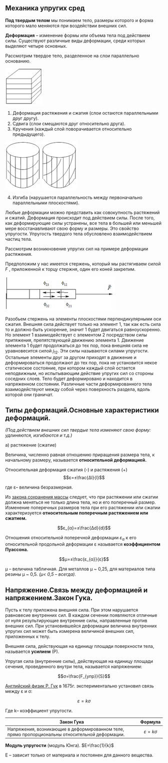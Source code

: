 ## __Механика упругих сред__ ##

__Под твердым телом__ мы понимаем тело, размеры которого и форма которого мало меняются при воздействии внешних сил.

 __Деформация__ – изменение формы или объема тела под действием силы. Существуют различные виды деформации, среди которых выделяют четыре основных.

 Рассмотрим твердое тело, разделенное на слои параллельно основанию.

![](https://github.com/Milanistov/DZhome/blob/main/crik/z.webp)

1. Деформация растяжения и сжатия (слои остаются параллельными друг другу).
2. Сдвига (слои смещаются друг относительно друга).
3. Кручения (каждый слой поворачивается относительно предыдущего).

![](https://github.com/Milanistov/DZhome/blob/main/crik/z%20(1).webp)
![](https://github.com/Milanistov/DZhome/blob/main/crik/z%20(2).webp)

4. Изгиба (нарушается параллельность между первоначально параллельными плоскостями).

Любые деформации можно представить как совокупность растяжений и сжатий. Деформация происходит под действием силы. После того, как деформирующие силы устранены, все тела в большей или меньшей мере восстанавливают свою форму и размеры. Это свойство упругости. Упругость твердого тела обусловлено взаимодействием частиц тела.

Рассмотрим возникновение упругих сил на примере деформации растяжения.

Предположим у нас имеется стержень, который мы растягиваем силой $F$ , приложенной к торцу стержня, один его коней закрепим.

![](https://github.com/Milanistov/DZhome/blob/main/crik/65.webp)

Разобьем стержень на элементы плоскостями перпендикулярными оси сжатия. Внешняя сила действует только на элемент 1, так как есть сила то и должно быть ускорение, значит 1 будет двигаться равноускоренно. Но элемент 1 взаимодействует с элементом 2 посредством силы притяжения, препятствующей движению элемента 1. Движение элемента 1 будет продолжаться до тех пор, пока внешняя сила не уравновесится силой $j_{12}$. Эти силы называются силами упругости. Остальные элементы друг за другом приходят в движение и деформироваться продолжают до тех пор, пока не установится некое статическое состояние, при котором каждый слой остается неподвижным, но испытывающим действие упругих сил со стороны соседних слоев. Тело будет деформировано и находится в напряженном состоянии. Различные части деформированного тела взаимодействуют между собой через поверхность раздела, вдоль которой они граничат.

## __Типы деформаций.Основные характеристики деформаций.__ ##
_(Под действием внешних сил твердые тела изменяют свою форму: удлиняются, изгибаются и т.д.)_

а) растяжение (сжатие)

Величина, численно равная отношению приращения размера тела, к начальному размеру, называется __относительной деформацией.__

Относительная деформация сжатия (-) и растяжения (+) 
$$ε=±\frac{Δl}{l}$$

где ε– величина безразмерная.

Из [закона сохранения массы](https://ru.wikipedia.org/wiki/Закон_сохранения_массы) следует, что при растяжении или сжатии должна меняться не только длина тела, но и его поперечный размер. Изменение поперечных размеров тела при его растяжении или сжатии характеризуется __относительным поперечным растяжением или сжатием.__

$$ε_{α}=±\frac{Δd}{d}$$

Отношения относительной поперечной деформации $ε_{α}$ к его относительной продольной деформации ε называется __коэффициентом Пуассона.__

$$μ=±\frac{ε_{α}}{ε}$$

μ – величина табличная. Для металлов μ ~ 0,25, для материалов типа резины μ ~ 0,5.
_(μ< 0,5 – всегда)._

## __Напряжение.Связь между деформацией и напряжением.Закон Гука.__ ##

Пусть к телу приложена внешняя сила. При этом нарушается равновесие внутренних сил. В каждом сечении появляются отличные от нуля результирующие внутренние силы, направленные против внешних сил. При установившейся деформации величина внутренних упругих сил может быть измерена величиной внешних сил, приложенных к телу.

Внешняя сила, действующая на единицу площади поверхности тела, называется __усилием__ (Р).

Упругая сила (внутренние силы), действующая на единицу площади сечения, проведенного внутри тела, называется напряжением:

$$σ=\frac{F_{упр}}{S}$$

[Английский физик Р. Гук](https://ru.wikipedia.org/wiki/Гук,_Роберт) в 1675г. экспериментально установил связь между ε и σ:

$$ε=kσ$$

Где k– коэффициент упругости.

|     Закон Гука     |     Формула      | 
|---------------------|------------------|
| Напряжения, возникающие в деформированном теле, прямо пропорциональны относительной деформации.             |$$ε=kσ$$       |

__Mодуль упругости__ (модуль Юнга). $E=\frac{1}{k}$

Е – зависит только от материала и постоянен для данного вещества.
